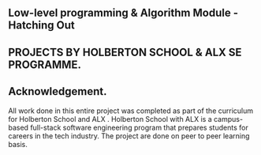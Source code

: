 Low-level programming & Algorithm Module - Hatching Out
---
PROJECTS BY HOLBERTON SCHOOL & ALX SE PROGRAMME.
---
Acknowledgement.
---
All work done in this entire project was completed as part of the curriculum for Holberton School and ALX . Holberton School with ALX is a campus-based full-stack software engineering program that prepares students for careers in the tech industry. The project are done on peer to peer learning basis.
